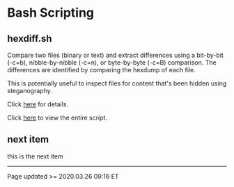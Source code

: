# Bash Scripting

## hexdiff.sh

Compare two files (binary or text) and extract differences using a bit-by-bit (-c=b), nibble-by-nibble (-c=n), or byte-by-byte (-c=B) comparison. The differences are identified by comparing the hexdump of each file.

This is potentially useful to inspect files for content that's been hidden using steganography.

Click [here](hexdiff.md) for details.

Click [here](https://www.scheidel.net/library/hexdiff.sh.txt) to view the entire script.

## next item

this is the next item

<hr class="tight"><p class="timestamp">Page updated >= 2020.03.26 09:16 ET</p>
